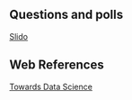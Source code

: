## Questions and polls
[Slido](https://app.sli.do/event/dvZpWDZQDTmZn7CMU9UbrU/live/questions)


## Web References
[Towards Data Science](https://towardsdatascience.com/)
